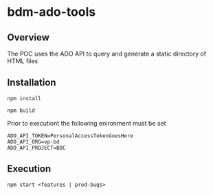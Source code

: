 # bdm-ado-tools

## Overview

The POC uses the ADO API to query and generate a static directory of HTML files

## Installation

```
npm install
```

```
npm build
```

Prior to executiont the following enironment must be set
```
ADO_API_TOKEN=PersonalAccessTokenGoesHere
ADO_API_ORG=vp-bd
ADO_API_PROJECT=BDC
```

## Execution

```
npm start <features | prod-bugs>
```